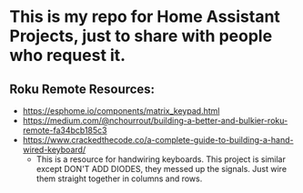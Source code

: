 # This is my repo for Home Assistant Projects, just to share with people who request it.

## Roku Remote Resources:
- https://esphome.io/components/matrix_keypad.html
- https://medium.com/@nchourrout/building-a-better-and-bulkier-roku-remote-fa34bcb185c3
- https://www.crackedthecode.co/a-complete-guide-to-building-a-hand-wired-keyboard/
  - This is a resource for handwiring keyboards. This project is similar except DON'T ADD DIODES, they messed up the signals. Just wire them straight together in columns and rows.
